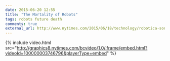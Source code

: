 ```yaml
---
date: 2015-06-20 12:55
title: "The Mortality of Robots"
tags: robots future death
comments: true
external_url: http://www.nytimes.com/2015/06/18/technology/robotica-sony-aibo-robotic-dog-mortality.html?_r=1
---
```


{% include video.html src="http://graphics8.nytimes.com/bcvideo/1.0/iframe/embed.html?videoId=100000003746796&playerType=embed" %}

